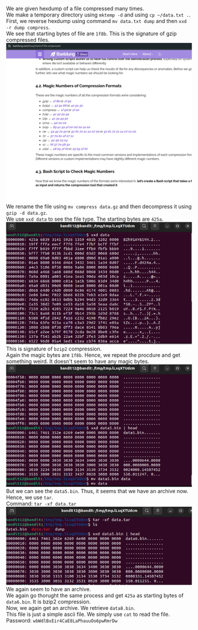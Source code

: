 We are given hexdump of a file compressed many times.<br>
We make a temporary directory using `mktemp -d` and using `cp ~/data.txt .`.<br>
First, we reverse hexdump using command `mv data.txt dump` and then `xxd -r dump compress`.<br>
We see that starting bytes of file are `1f8b`. This is the signature of gzip compressed files.<br>
![](./images/image-13.1.png)<br>
We rename the file using `mv compress data.gz` and then decompress it using `gzip -d data.gz`.<br>
We use `xxd data` to see the file type. The starting bytes are `425a`.<br>
![](./images/image-13.2.png)<br>
This is signature of `bzip2` compression. <br>
Again the magic bytes are `1f8b`. Hence, we repeat the procdure and get something weird. It doesn't seem to have any magic bytes.<br>
![](./images/image-13.3.png) <br>
But we can see the `data5.bin`. Thus, it seems that we have an archive now. Hence, we use `tar`.<br>
Command: `tar -xf data.tar`<br>
![](./images/image-13.4.png)<br>
We again seem to have an archive.<br>
We again go thorught the same process and get `425a` as starting bytes of `data6.bin`. It is bzip2 compression. <br>
Now, we again get an archive. We retrieve `data8.bin`.<br>
This file is just a simple ascii file. We simply use `cat` to read the file.<br>
Password: `wbWdlBxEir4CaE8LaPhauuOo6pwRmrDw`